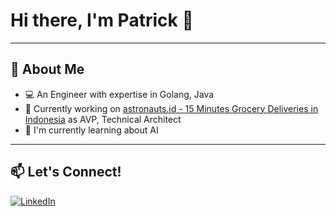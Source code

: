 # Hi there, I'm Patrick 👋

---

## 🌟 About Me

- 💻 An Engineer with expertise in Golang, Java 
- 🚀 Currently working on [astronauts.id - 15 Minutes Grocery Deliveries in Indonesia](https://www.astronauts.id/) as AVP, Technical Architect
- 🎯 I'm currently learning about AI 

---

## 📫 Let's Connect!

[![LinkedIn](https://img.shields.io/badge/-LinkedIn-blue?style=for-the-badge&logo=linkedin)](https://www.linkedin.com/in/patrickalexchan)

